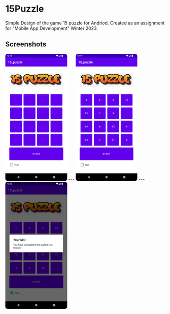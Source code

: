 # 15Puzzle
Simple Design of the game 15 puzzle for Andriod.
Created as an assignment for "Mobile App Development" Winter 2023.

## Screenshots

<img src="https://github.com/pimyn-girgis/15Puzzle/blob/main/Empty%20map.png" height="400"> ---
<img src="https://github.com/pimyn-girgis/15Puzzle/blob/main/Initial%20Map.png" height="400"> ---
<img src="https://github.com/pimyn-girgis/15Puzzle/blob/63d13137aa95e9c1a7cee2a62c45184806601e71/Win%20Dialog.png" height="400">

